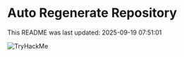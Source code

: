 # Auto Regenerate Repository

This README was last updated: 2025-09-19 07:51:01

 ![TryHackMe](https://tryhackme.com/badge/533634)